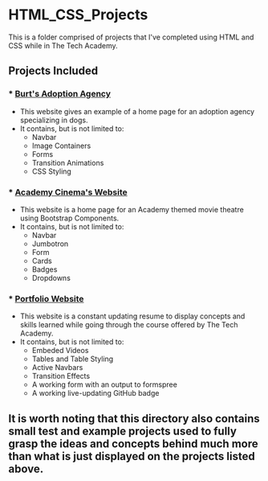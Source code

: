 # HTML_CSS_Projects

This is a folder comprised of projects that I've completed using HTML and CSS while in The Tech Academy.

## Projects Included

### * [Burt's Adoption Agency](https://github.com/CurleyT/HTML_CSS_Projects/tree/main/Burts_Adoption_Web_Project)
   - This website gives an example of a home page for an adoption agency specializing in dogs. 
   - It contains, but is not limited to:
     - Navbar
     - Image Containers
     - Forms
     - Transition Animations
     - CSS Styling
### * [Academy Cinema's Website](https://github.com/CurleyT/HTML_CSS_Projects/tree/main/bootstrap4_project)
   - This website is a home page for an Academy themed movie theatre using Bootstrap Components.
   - It contains, but is not limited to:
     - Navbar
     - Jumbotron
     - Form
     - Cards
     - Badges
     - Dropdowns
### * [Portfolio Website](https://github.com/CurleyT/HTML_CSS_Projects/tree/main/Portfolio_Website)
   - This website is a constant updating resume to display concepts and skills learned while going through the course offered by The Tech Academy.
   - It contains, but is not limited to:
     - Embeded Videos
     - Tables and Table Styling
     - Active Navbars
     - Transition Effects
     - A working form with an output to formspree
     - A working live-updating GitHub badge
## It is worth noting that this directory also contains small test and example projects used to fully grasp the ideas and concepts behind much more than what is just displayed on the projects listed above.
